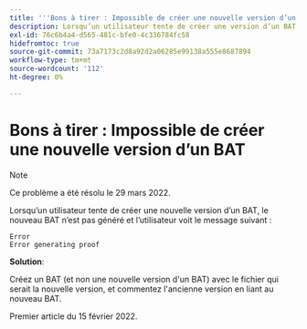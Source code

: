 ```yaml
---
title: '''Bons à tirer : Impossible de créer une nouvelle version d’un BAT'
description: Lorsqu’un utilisateur tente de créer une version d’un BAT, le nouveau BAT n’est pas généré et un message d’erreur s’affiche.
exl-id: 76c6b4a4-d565-481c-bfe0-4c336784fc58
hidefromtoc: true
source-git-commit: 73a7173c2d8a92d2a06285e99138a555e8687894
workflow-type: tm+mt
source-wordcount: '112'
ht-degree: 0%

---
```


# Bons à tirer : Impossible de créer une nouvelle version d’un BAT

>[!NOTE]
>
>Ce problème a été résolu le 29 mars 2022.

Lorsqu’un utilisateur tente de créer une nouvelle version d’un BAT, le nouveau BAT n’est pas généré et l’utilisateur voit le message suivant :

```
Error
Error generating proof
```

**Solution**:

Créez un BAT (et non une nouvelle version d&#39;un BAT) avec le fichier qui serait la nouvelle version, et commentez l&#39;ancienne version en liant au nouveau BAT.

Premier article du 15 février 2022.
